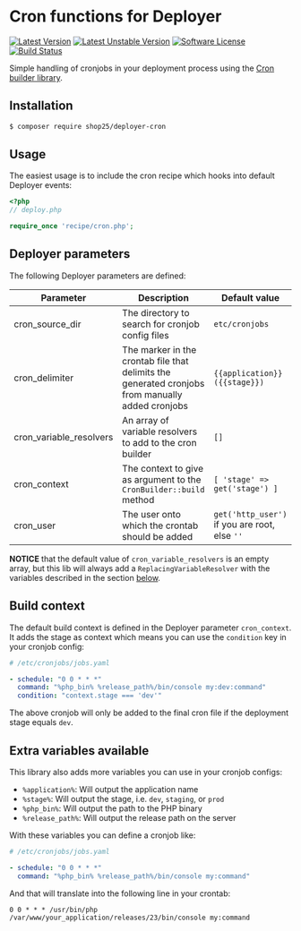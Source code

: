 # Cron functions for Deployer

[![Latest Version][ico-version]][link-packagist]
[![Latest Unstable Version][ico-unstable-version]][link-packagist]
[![Software License][ico-license]](LICENSE)
[![Build Status][ico-github-actions]][link-github-actions]

Simple handling of cronjobs in your deployment process using the [Cron builder library](https://github.com/Setono/cron-builder).

## Installation

```bash
$ composer require shop25/deployer-cron
```

## Usage
The easiest usage is to include the cron recipe which hooks into default Deployer events:

```php
<?php
// deploy.php

require_once 'recipe/cron.php';
```

## Deployer parameters

The following Deployer parameters are defined:

| Parameter               | Description                                                                                      | Default value                   |
|-------------------------|--------------------------------------------------------------------------------------------------|---------------------------------|
| cron_source_dir         | The directory to search for cronjob config files                                                 | `etc/cronjobs`                                |
| cron_delimiter          | The marker in the crontab file that delimits the generated cronjobs from manually added cronjobs | `{{application}} ({{stage}})`                 |
| cron_variable_resolvers | An array of variable resolvers to add to the cron builder                                        | `[]`                                          |
| cron_context            | The context to give as argument to the `CronBuilder::build` method                               | `[ 'stage' => get('stage') ]`                 |
| cron_user               | The user onto which the crontab should be added                                                  | `get('http_user')` if you are root, else `''` |

**NOTICE** that the default value of `cron_variable_resolvers` is an empty array, but this lib will always add a
`ReplacingVariableResolver` with the variables described in the section [below](#extra-variables-available).

## Build context

The default build context is defined in the Deployer parameter `cron_context`. It adds the stage as context which means
you can use the `condition` key in your cronjob config:

```yaml
# /etc/cronjobs/jobs.yaml

- schedule: "0 0 * * *"
  command: "%php_bin% %release_path%/bin/console my:dev:command"
  condition: "context.stage === 'dev'"
```

The above cronjob will only be added to the final cron file if the deployment stage equals `dev`.

## Extra variables available

This library also adds more variables you can use in your cronjob configs:

- `%application%`: Will output the application name
- `%stage%`: Will output the stage, i.e. `dev`, `staging`, or `prod`
- `%php_bin%`: Will output the path to the PHP binary
- `%release_path%`: Will output the release path on the server

With these variables you can define a cronjob like:

```yaml
# /etc/cronjobs/jobs.yaml

- schedule: "0 0 * * *"
  command: "%php_bin% %release_path%/bin/console my:command"
```

And that will translate into the following line in your crontab:

```text
0 0 * * * /usr/bin/php /var/www/your_application/releases/23/bin/console my:command
```

[ico-version]: https://poser.pugx.org/setono/deployer-cron/v/stable
[ico-unstable-version]: https://poser.pugx.org/setono/deployer-cron/v/unstable
[ico-license]: https://poser.pugx.org/setono/deployer-cron/license
[ico-github-actions]: https://github.com/Setono/deployer-cron/workflows/build/badge.svg

[link-packagist]: https://packagist.org/packages/setono/deployer-cron
[link-github-actions]: https://github.com/Setono/deployer-cron/actions
